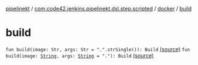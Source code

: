 [pipelinekt](../../index.md) / [com.code42.jenkins.pipelinekt.dsl.step.scripted](../index.md) / [docker](index.md) / [build](./build.md)

# build

`fun build(image: Str, args: Str = ".".strSingle()): Build` [(source)](https://github.com/code42/pipelinekt/tree/master/dsl/src/main/kotlin/com/code42/jenkins/pipelinekt/dsl/step/scripted/DockerDsl.kt#L11)
`fun build(image: `[`String`](https://kotlinlang.org/api/latest/jvm/stdlib/kotlin/-string/index.html)`, args: `[`String`](https://kotlinlang.org/api/latest/jvm/stdlib/kotlin/-string/index.html)` = "."): Build` [(source)](https://github.com/code42/pipelinekt/tree/master/dsl/src/main/kotlin/com/code42/jenkins/pipelinekt/dsl/step/scripted/DockerDsl.kt#L17)